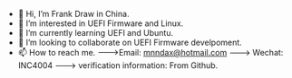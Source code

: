 - 👋 Hi, I’m Frank Draw in China.
- 👀 I’m interested in UEFI Firmware and Linux.
- 🌱 I’m currently learning UEFI and Ubuntu.
- 💞️ I’m looking to collaborate on UEFI Firmware develpoment.
- 📫 How to reach me.  --->Email: mnndax@hotmail.com   ---> Wechat: INC4004      ---> verification information: From Github.

<!---
FrankDraw/FrankDraw is a ✨ special ✨ repository because its `README.md` (this file) appears on your GitHub profile.
You can click the Preview link to take a look at your changes.
--->
